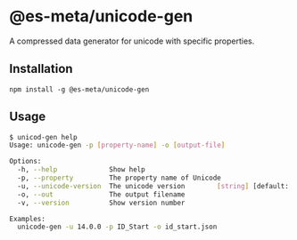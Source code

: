 # @es-meta/unicode-gen
A compressed data generator for unicode with specific properties.

## Installation
```
npm install -g @es-meta/unicode-gen
```

## Usage
```sh
$ unicod-gen help
Usage: unicode-gen -p [property-name] -o [output-file]

Options:
  -h, --help             Show help                                     [boolean]
  -p, --property         The property name of Unicode                   [string]
  -u, --unicode-version  The unicode version        [string] [default: "14.0.0"]
  -o, --out              The output filename                            [string]
  -v, --version          Show version number                           [boolean]

Examples:
  unicode-gen -u 14.0.0 -p ID_Start -o id_start.json
```
